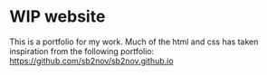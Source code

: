 # WIP website

This is a portfolio for my work.  Much of the html and css has taken inspiration from the following portfolio: https://github.com/sb2nov/sb2nov.github.io
